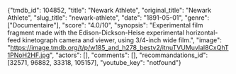 {"tmdb_id": 104852, "title": "Newark Athlete", "original_title": "Newark Athlete", "slug_title": "newark-athlete", "date": "1891-05-01", "genre": ["Documentaire"], "score": "4.0/10", "synopsis": "Experimental film fragment made with the Edison-Dickson-Heise experimental horizontal-feed kinetograph camera and viewer, using 3/4-inch wide film.", "image": "https://image.tmdb.org/t/p/w185_and_h278_bestv2/itnuTVUMuvlal8CxQhT1PNoH2HF.jpg", "actors": [], "comments": [], "recommandations_id": [32571, 96882, 33318, 105157], "youtube_key": "notfound"}